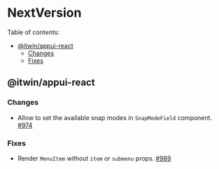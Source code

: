 # NextVersion <!-- omit from toc -->

Table of contents:

- [@itwin/appui-react](#itwinappui-react)
  - [Changes](#changes)
  - [Fixes](#fixes)

## @itwin/appui-react

### Changes

- Allow to set the available snap modes in `SnapModeField` component. [#974](https://github.com/iTwin/appui/pull/974)

### Fixes

- Render `MenuItem` without `item` or `submenu` props. [#989](https://github.com/iTwin/appui/pull/989)
